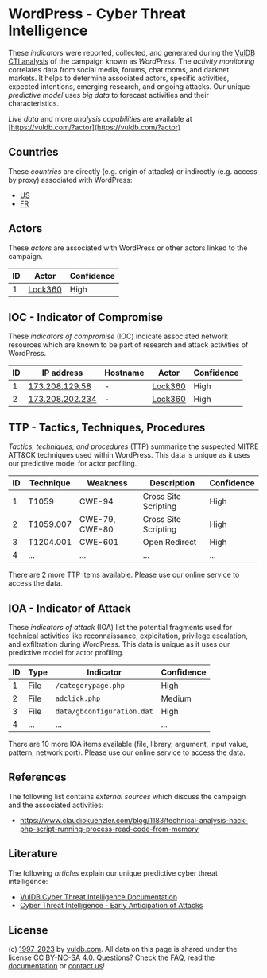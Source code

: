 # WordPress - Cyber Threat Intelligence

These _indicators_ were reported, collected, and generated during the [VulDB CTI analysis](https://vuldb.com/?kb.cti) of the campaign known as _WordPress_. The _activity monitoring_ correlates data from social media, forums, chat rooms, and darknet markets. It helps to determine associated actors, specific activities, expected intentions, emerging research, and ongoing attacks. Our unique _predictive model_ uses _big data_ to forecast activities and their characteristics.

_Live data_ and more _analysis capabilities_ are available at [https://vuldb.com/?actor](https://vuldb.com/?actor)

## Countries

These _countries_ are directly (e.g. origin of attacks) or indirectly (e.g. access by proxy) associated with WordPress:

* [US](https://vuldb.com/?country.us)
* [FR](https://vuldb.com/?country.fr)

## Actors

These _actors_ are associated with WordPress or other actors linked to the campaign.

ID | Actor | Confidence
-- | ----- | ----------
1 | [Lock360](https://vuldb.com/?actor.lock360) | High

## IOC - Indicator of Compromise

These _indicators of compromise_ (IOC) indicate associated network resources which are known to be part of research and attack activities of WordPress.

ID | IP address | Hostname | Actor | Confidence
-- | ---------- | -------- | ----- | ----------
1 | [173.208.129.58](https://vuldb.com/?ip.173.208.129.58) | - | [Lock360](https://vuldb.com/?actor.lock360) | High
2 | [173.208.202.234](https://vuldb.com/?ip.173.208.202.234) | - | [Lock360](https://vuldb.com/?actor.lock360) | High

## TTP - Tactics, Techniques, Procedures

_Tactics, techniques, and procedures_ (TTP) summarize the suspected MITRE ATT&CK techniques used within WordPress. This data is unique as it uses our predictive model for actor profiling.

ID | Technique | Weakness | Description | Confidence
-- | --------- | -------- | ----------- | ----------
1 | T1059 | CWE-94 | Cross Site Scripting | High
2 | T1059.007 | CWE-79, CWE-80 | Cross Site Scripting | High
3 | T1204.001 | CWE-601 | Open Redirect | High
4 | ... | ... | ... | ...

There are 2 more TTP items available. Please use our online service to access the data.

## IOA - Indicator of Attack

These _indicators of attack_ (IOA) list the potential fragments used for technical activities like reconnaissance, exploitation, privilege escalation, and exfiltration during WordPress. This data is unique as it uses our predictive model for actor profiling.

ID | Type | Indicator | Confidence
-- | ---- | --------- | ----------
1 | File | `/categorypage.php` | High
2 | File | `adclick.php` | Medium
3 | File | `data/gbconfiguration.dat` | High
4 | ... | ... | ...

There are 10 more IOA items available (file, library, argument, input value, pattern, network port). Please use our online service to access the data.

## References

The following list contains _external sources_ which discuss the campaign and the associated activities:

* https://www.claudiokuenzler.com/blog/1183/technical-analysis-hack-php-script-running-process-read-code-from-memory

## Literature

The following _articles_ explain our unique predictive cyber threat intelligence:

* [VulDB Cyber Threat Intelligence Documentation](https://vuldb.com/?kb.cti)
* [Cyber Threat Intelligence - Early Anticipation of Attacks](https://www.scip.ch/en/?labs.20201022)

## License

(c) [1997-2023](https://vuldb.com/?kb.changelog) by [vuldb.com](https://vuldb.com/?kb.about). All data on this page is shared under the license [CC BY-NC-SA 4.0](https://creativecommons.org/licenses/by-nc-sa/4.0/). Questions? Check the [FAQ](https://vuldb.com/?kb.faq), read the [documentation](https://vuldb.com/?kb) or [contact us](https://vuldb.com/?contact)!
